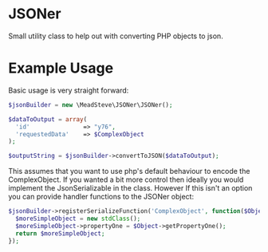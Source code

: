 JSONer
======

Small utility class to help out with converting PHP objects to json.

Example Usage
=========

Basic usage is very straight forward:

```php
$jsonBuilder = new \MeadSteve\JSONer\JSONer();

$dataToOutput = array(
  'id'               => "y76",
  'requestedData'	 => $ComplexObject
);

$outputString = $jsonBuilder->convertToJSON($dataToOutput);
```

This assumes that you want to use php's default behaviour to encode the ComplexObject. If you wanted a bit more control then ideally you would implement the JsonSerializable in the class. However If this isn't an option you can provide handler functions to the JSONer object: 
```php
$jsonBuilder->registerSerializeFunction('ComplexObject', function($Object) {
  $moreSimpleObject = new stdClass();
  $moreSimpleObject->propertyOne = $Object->getPropertyOne();
  return $moreSimpleObject;
});
```

